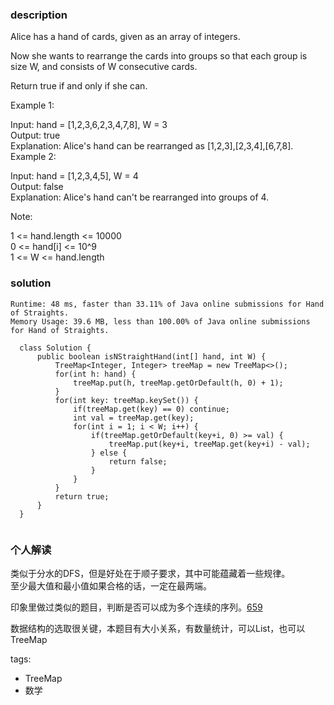 ### description    
  Alice has a hand of cards, given as an array of integers.  
    
  Now she wants to rearrange the cards into groups so that each group is size W, and consists of W consecutive cards.  
    
  Return true if and only if she can.  
    
     
    
  Example 1:  
    
  Input: hand = [1,2,3,6,2,3,4,7,8], W = 3  
  Output: true  
  Explanation: Alice's hand can be rearranged as [1,2,3],[2,3,4],[6,7,8].  
  Example 2:  
    
  Input: hand = [1,2,3,4,5], W = 4  
  Output: false  
  Explanation: Alice's hand can't be rearranged into groups of 4.  
     
    
  Note:  
    
  1 <= hand.length <= 10000  
  0 <= hand[i] <= 10^9  
  1 <= W <= hand.length  
### solution    
```    
Runtime: 48 ms, faster than 33.11% of Java online submissions for Hand of Straights.  
Memory Usage: 39.6 MB, less than 100.00% of Java online submissions for Hand of Straights.  
  
  class Solution {  
      public boolean isNStraightHand(int[] hand, int W) {  
          TreeMap<Integer, Integer> treeMap = new TreeMap<>();  
          for(int h: hand) {  
              treeMap.put(h, treeMap.getOrDefault(h, 0) + 1);  
          }  
          for(int key: treeMap.keySet()) {  
              if(treeMap.get(key) == 0) continue;  
              int val = treeMap.get(key);  
              for(int i = 1; i < W; i++) {  
                  if(treeMap.getOrDefault(key+i, 0) >= val) {  
                      treeMap.put(key+i, treeMap.get(key+i) - val);  
                  } else {  
                      return false;  
                  }  
              }  
          }  
          return true;  
      }  
  }  
    
```    
    
### 个人解读    
  类似于分水的DFS，但是好处在于顺子要求，其中可能蕴藏着一些规律。  
  至少最大值和最小值如果合格的话，一定在最两端。  
    
  印象里做过类似的题目，判断是否可以成为多个连续的序列。[659](659_Split%20Array%20into%20Consecutive%20Subsequences(Medium).md)  
    
  数据结构的选取很关键，本题目有大小关系，有数量统计，可以List<Pair>，也可以TreeMap  
    
tags:    
  -  TreeMap  
  -  数学  

